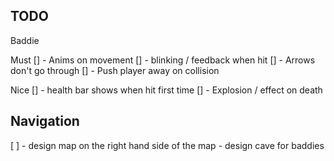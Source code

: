
TODO
-----

Baddie 

Must 
[] - Anims on movement
[] - blinking / feedback when hit
[] - Arrows don't go through
[] - Push player away on collision

Nice
[] - health bar shows when hit first time
[] - Explosion / effect on death

Navigation 
----------

[ ] - design map on the right hand side of the map 
    - design cave for baddies
    

